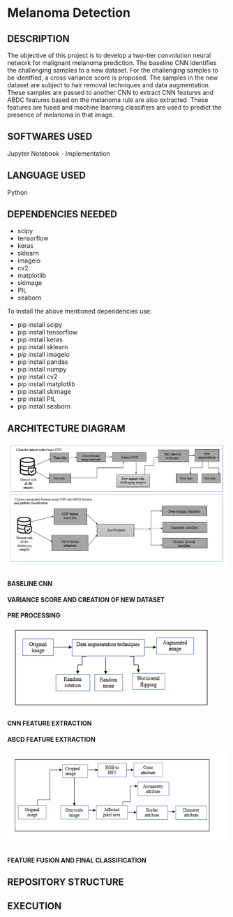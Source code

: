# Melanoma Detection

## DESCRIPTION 

The objective of this project is to develop a two-tier convolution neural network for malignant melanoma prediction. The baseline CNN identifies the challenging samples to a new dataset. For the challenging samples to be identfied, a cross variance score is proposed. The samples in the new dataset are subject to hair removal techniques and data augmentation. These samples are passed to another CNN to extract CNN features and ABDC features based on the melanoma rule are also extracted. These features are fused and machine learning classifiers are used to predict the presence of melanoma in that image.

## SOFTWARES USED

Jupyter Notebook - Implementation

## LANGUAGE USED

Python

## DEPENDENCIES NEEDED

- scipy
- tensorflow
- keras
- sklearn
- imageio
- cv2
- matplotlib
- skimage
- PIL 
- seaborn

To install the above mentioned dependencies use:

- pip install scipy
- pip install tensorflow
- pip install keras
- pip install sklearn
- pip install imageio
- pip install pandas
- pip install numpy
- pip install cv2
- pip install matplotlib
- pip install skimage
- pip install PIL
- pip install seaborn

## ARCHITECTURE DIAGRAM

![alt text](https://github.com/charanya78/melanoma-detection/blob/main/diagrams/ARCH_DIAG.PNG)

#### BASELINE CNN


#### VARIANCE SCORE AND CREATION OF NEW DATASET


#### PRE PROCESSING

![alt text](https://github.com/charanya78/melanoma-detection/blob/main/diagrams/data_aug.PNG)

#### CNN FEATURE EXTRACTION


#### ABCD FEATURE EXTRACTION

![alt text](https://github.com/charanya78/melanoma-detection/blob/main/diagrams/abcd.PNG)

#### FEATURE FUSION AND FINAL CLASSIFICATION 


## REPOSITORY STRUCTURE



## EXECUTION 


